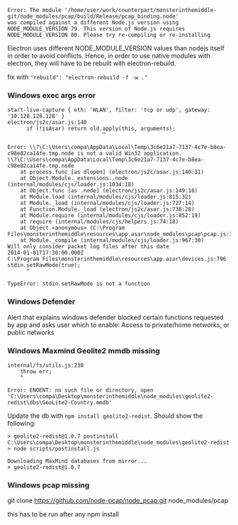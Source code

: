 
```
Error: The module '/home/user/work/counterpart/monsterinthemiddle-git/node_modules/pcap/build/Release/pcap_binding.node'
was compiled against a different Node.js version using
NODE_MODULE_VERSION 79. This version of Node.js requires
NODE_MODULE_VERSION 80. Please try re-compiling or re-installing
```
Electron uses different NODE_MODULE_VERSION values than nodejs itself in order to avoid conflicts.
Hence, in order to use native modules with electron, they will have to be rebuilt with electron-rebuild.

fix with ` "rebuild": "electron-rebuild -f -w ." `


### Windows exec args error
```
start-live-capture { eth: 'WLAN', filter: 'tcp or udp', gateway: '10.128.128.128' }
electron/js2c/asar.js:140
      if (!isAsar) return old.apply(this, arguments);
                              ^

Error: \\?\C:\Users\compa\AppData\Local\Temp\3c6e21a7-7137-4c7e-b8ea-c98e82ca14fe.tmp.node is not a valid Win32 application.
\\?\C:\Users\compa\AppData\Local\Temp\3c6e21a7-7137-4c7e-b8ea-c98e82ca14fe.tmp.node
    at process.func [as dlopen] (electron/js2c/asar.js:140:31)
    at Object.Module._extensions..node (internal/modules/cjs/loader.js:1034:18)
    at Object.func [as .node] (electron/js2c/asar.js:149:18)
    at Module.load (internal/modules/cjs/loader.js:815:32)
    at Module._load (internal/modules/cjs/loader.js:727:14)
    at Function.Module._load (electron/js2c/asar.js:738:28)
    at Module.require (internal/modules/cjs/loader.js:852:19)
    at require (internal/modules/cjs/helpers.js:74:18)
    at Object.<anonymous> (C:\Program Files\monsterinthemiddle\resources\app.asar\node_modules\pcap\pcap.js:3:21)
    at Module._compile (internal/modules/cjs/loader.js:967:30)
Will only consider packet log files after this date
2014-01-01T17:30:00.000Z
C:\Program Files\monsterinthemiddle\resources\app.asar\devices.js:796
stdin.setRawMode(true);
      ^

TypeError: stdin.setRawMode is not a function
```

### Windows Defender
Alert that explains windows defender blocked certain functions requested by app and asks user which to enable: Access to private/home networks, or public networks

### Windows Maxmind Geolite2 mmdb missing
```
internal/fs/utils.js:230
    throw err;
    ^

Error: ENOENT: no such file or directory, open 'C:\Users\compa\Desktop\monsterinthemiddle\node_modules\geolite2-redist\dbs\GeoLite2-Country.mmdb'
```

Update the db with `npm install geolite2-redist`. Should show the following:

```
> geolite2-redist@1.0.7 postinstall C:\Users\compa\Desktop\monsterinthemiddle\node_modules\geolite2-redist
> node scripts/postinstall.js

Downloading MaxMind databases from mirror...
+ geolite2-redist@1.0.7
```

### Windows pcap missing

git clone https://github.com/node-pcap/node_pcap.git node_modules/pcap

this has to be run after any npm install